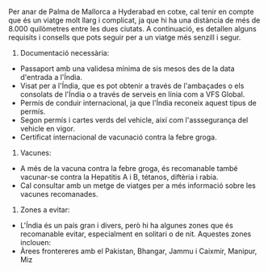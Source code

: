 Per anar de Palma de Mallorca a Hyderabad en cotxe, cal tenir en compte que és un viatge molt llarg i complicat, ja que hi ha una distància de més de 8.000 quilòmetres entre les dues ciutats. A continuació, es detallen alguns requisits i consells que pots seguir per a un viatge més senzill i segur.

1. Documentació necessària:
* Passaport amb una validesa mínima de sis mesos des de la data d'entrada a l'Índia.
* Visat per a l'Índia, que es pot obtenir a través de l'ambaçades o els consolats de l'Índia o a través de serveis en línia com a VFS Global.
* Permís de conduir internacional, ja que l'Índia reconeix aquest tipus de permís.
* Segon permís i cartes verds del vehicle, així com l'asssegurança del vehicle en vigor.
* Certificat internacional de vacunació contra la febre groga.
1. Vacunes:
* A més de la vacuna contra la febre groga, és recomanable també vacunar-se contra la Hepatitis A i B, tétanos, diftèria i rabia.
* Cal consultar amb un metge de viatges per a més informació sobre les vacunes recomanades.
1. Zones a evitar:
* L'Índia és un país gran i divers, però hi ha algunes zones que és recomanable evitar, especialment en solitari o de nit. Aquestes zones inclouen:
* Àrees frontereres amb el Pakistan, Bhangar, Jammu i Caixmir, Manipur, Miz